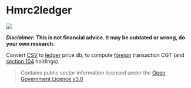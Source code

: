 <!-- insert
---
title: "Hmrc2ledger"
date: 2022-08-21T08:15:54
description: "Put HMRC rates in a ledger database"
tags:
- Open Source
- Tools
- Ledger
---
{{< github_badge >}}
{{< rawhtml >}}
<div class="badges">
{{< /rawhtml >}}
end_insert -->
<!-- Powered by https://cj.rs/riss -->

<!-- remove -->
# Hmrc2ledger
<!-- end_remove -->

[![](https://img.shields.io/badge/powered%20by-riss-lightgrey)](https://cj.rs/riss)

<!-- insert
{{< rawhtml >}}
</div>
{{< /rawhtml >}}
end_insert -->

***Disclaimer*: This is not financial advice. It may be outdated or wrong, do your own research.**

Convert [CSV][csv] to [ledger][] price db, to compute [foreign](sterling) transaction CGT (and [section 104][s104] holdings).

> Contains public sector information licensed under the [Open Government Licence v3.0](https://www.nationalarchives.gov.uk/doc/open-government-licence/version/3/)

[csv]: https://www.gov.uk/government/collections/exchange-rates-for-customs-and-vat
[s104]: https://www.gov.uk/hmrc-internal-manuals/capital-gains-manual/cg78316
[sterling]: https://www.gov.uk/hmrc-internal-manuals/capital-gains-manual/cg78310
[ledger]: https://www.ledger-cli.org/
